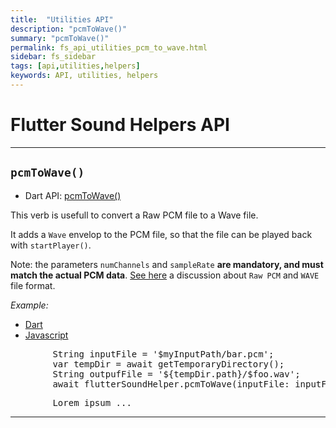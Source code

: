 ```yaml
---
title:  "Utilities API"
description: "pcmToWave()"
summary: "pcmToWave()"
permalink: fs_api_utilities_pcm_to_wave.html
sidebar: fs_sidebar
tags: [api,utilities,helpers]
keywords: API, utilities, helpers
---
```


# Flutter Sound Helpers API

------------------------------------------------------------------------------------------------------------------------

## `pcmToWave()`

- Dart API: [pcmToWave()](pages/flutter-sound/api/helper/FlutterSoundHelper/pcmToWave.html)

This verb is usefull to convert a Raw PCM file to a Wave file.

It adds a `Wave` envelop to the PCM file, so that the file can be played back with `startPlayer()`.

Note: the parameters `numChannels` and `sampleRate` **are mandatory, and must match the actual PCM data**. [See here](codec.md#note-on-raw-pcm-and-wave-files) a discussion about `Raw PCM` and `WAVE` file format.

*Example:*
<ul id="profileTabs" class="nav nav-tabs">
    <li class="active"><a href="#dart" data-toggle="tab">Dart</a></li>
    <li><a href="#javascript" data-toggle="tab">Javascript</a></li>
</ul>
<div class="tab-content">

<div role="tabpanel" class="tab-pane active" id="dart">

<pre>
        String inputFile = '$myInputPath/bar.pcm';
        var tempDir = await getTemporaryDirectory();
        String outpufFile = '${tempDir.path}/$foo.wav';
        await flutterSoundHelper.pcmToWave(inputFile: inputFile, outpoutFile: outputFile, numChannels: 1, sampleRate: 8000);
</pre>

</div>

<div role="tabpanel" class="tab-pane" id="javascript">
<pre>
        Lorem ipsum ...
</pre>
</div>

</div>

------------------------------------------------------------------------------------------------------------------------
